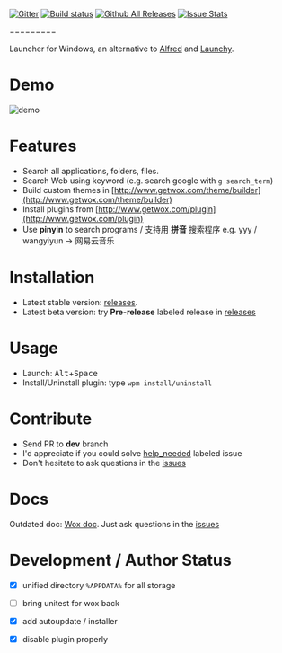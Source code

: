 [![Gitter](https://badges.gitter.im/Wox-launcher/Wox.svg)](https://gitter.im/Wox-launcher/Wox?utm_source=badge&utm_medium=badge&utm_campaign=pr-badge)
[![Build status](https://ci.appveyor.com/api/projects/status/bfktntbivg32e103)](https://ci.appveyor.com/project/happlebao/wox)
[![Github All Releases](https://img.shields.io/github/downloads/Wox-launcher/Wox/total.svg)](https://github.com/Wox-launcher/Wox/releases)
[![Issue Stats](http://issuestats.com/github/Wox-launcher/Wox/badge/pr)](http://issuestats.com/github/Wox-launcher/Wox) 

=========

Launcher for Windows, an alternative to [Alfred](https://www.alfredapp.com/) and [Launchy](http://www.launchy.net/).

# Demo

![demo](http://i.imgur.com/DtxNBJi.gif)

# Features

- Search all applications, folders, files.
- Search Web using keyword (e.g. search google with `g search_term`)
- Build custom themes in [http://www.getwox.com/theme/builder](http://www.getwox.com/theme/builder)
- Install plugins from [http://www.getwox.com/plugin](http://www.getwox.com/plugin)
- Use **pinyin** to search programs / 支持用 **拼音** 搜索程序 e.g. yyy / wangyiyun -> 网易云音乐

# Installation
- Latest stable version: [releases](https://github.com/Wox-launcher/Wox/releases).
- Latest beta version: try **Pre-release** labeled release in [releases](https://github.com/Wox-launcher/Wox/releases) 

# Usage
- Launch: <kbd>Alt</kbd>+<kbd>Space</kbd>
- Install/Uninstall plugin: type `wpm install/uninstall`

# Contribute  

- Send PR to **dev** branch
- I'd appreciate if you could solve [help_needed](https://github.com/Wox-launcher/Wox/issues?q=is%3Aopen+is%3Aissue+label%3Ahelp_needed) labeled issue
- Don't hesitate to ask questions in the [issues](https://github.com/Wox-launcher/Wox/issues)

# Docs

Outdated doc: [Wox doc](http://doc.getwox.com).
Just ask questions in the [issues](https://github.com/Wox-launcher/Wox/issues)

# Development / Author Status

- [x] unified directory `%APPDATA%` for all storage
- [ ] bring unitest for wox back
- [x] add autoupdate / installer
- [x] disable plugin properly

